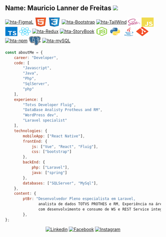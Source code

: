 <h2>Name: Mauricio Lanner de Freitas <img src="https://media.giphy.com/media/12oufCB0MyZ1Go/giphy.gif" width="50"></h2>

<a target="_blank" rel="noopener noreferrer nofollow"
    href="https://camo.githubusercontent.com/cdd289ae72f33665800bc6a63936d5afa0454214d520945780894151112a055f/68747470733a2f2f63646e2e6a7364656c6976722e6e65742f67682f64657669636f6e732f64657669636f6e2f69636f6e732f6669676d612f6669676d612d6f726967696e616c2e737667"><img
        align="center" alt="hta-FigmaL" height="30" width="40"
        src="https://camo.githubusercontent.com/cdd289ae72f33665800bc6a63936d5afa0454214d520945780894151112a055f/68747470733a2f2f63646e2e6a7364656c6976722e6e65742f67682f64657669636f6e732f64657669636f6e2f69636f6e732f6669676d612f6669676d612d6f726967696e616c2e737667"
        data-canonical-src="https://cdn.jsdelivr.net/gh/devicons/devicon/icons/figma/figma-original.svg"
        style="max-width: 100%;"></a>
<a target="_blank" rel="noopener noreferrer nofollow"
    href="https://raw.githubusercontent.com/devicons/devicon/master/icons/html5/html5-original.svg"><img align="center"
        alt="hta-HTML" height="30" width="40"
        src="https://raw.githubusercontent.com/devicons/devicon/master/icons/html5/html5-original.svg"
        style="max-width: 100%;"></a>
<a target="_blank" rel="noopener noreferrer nofollow"
    href="https://raw.githubusercontent.com/devicons/devicon/master/icons/css3/css3-original.svg"><img align="center"
        alt="hta-CSS" height="30" width="40"
        src="https://raw.githubusercontent.com/devicons/devicon/master/icons/css3/css3-original.svg"
        style="max-width: 100%;"></a>
<a target="_blank" rel="noopener noreferrer nofollow"
    href="https://camo.githubusercontent.com/c76217244e1b3700a87058abf858e20a313b06dfadd972121d0d42de5bd20fa5/68747470733a2f2f63646e2e6a7364656c6976722e6e65742f67682f64657669636f6e732f64657669636f6e2f69636f6e732f626f6f7473747261702f626f6f7473747261702d6f726967696e616c2e737667"><img
        align="center" alt="hta-Bootstrap" height="30" width="40"
        src="https://camo.githubusercontent.com/c76217244e1b3700a87058abf858e20a313b06dfadd972121d0d42de5bd20fa5/68747470733a2f2f63646e2e6a7364656c6976722e6e65742f67682f64657669636f6e732f64657669636f6e2f69636f6e732f626f6f7473747261702f626f6f7473747261702d6f726967696e616c2e737667"
        data-canonical-src="https://cdn.jsdelivr.net/gh/devicons/devicon/icons/bootstrap/bootstrap-original.svg"
        style="max-width: 100%;"></a>
<a target="_blank" rel="noopener noreferrer nofollow"
    href="https://camo.githubusercontent.com/bdedcbc949feefecc3ff98f7e655ee8151b522e2f32196c648620f5366d909d5/68747470733a2f2f63646e2e6a7364656c6976722e6e65742f67682f64657669636f6e732f64657669636f6e2f69636f6e732f7461696c77696e646373732f7461696c77696e646373732d706c61696e2e737667"><img
        align="center" alt="hta-TailWind" height="30" width="40"
        src="https://camo.githubusercontent.com/bdedcbc949feefecc3ff98f7e655ee8151b522e2f32196c648620f5366d909d5/68747470733a2f2f63646e2e6a7364656c6976722e6e65742f67682f64657669636f6e732f64657669636f6e2f69636f6e732f7461696c77696e646373732f7461696c77696e646373732d706c61696e2e737667"
        data-canonical-src="https://cdn.jsdelivr.net/gh/devicons/devicon/icons/tailwindcss/tailwindcss-plain.svg"
        style="max-width: 100%;"></a>
<a target="_blank" rel="noopener noreferrer nofollow"
    href="https://raw.githubusercontent.com/devicons/devicon/master/icons/sass/sass-original.svg"><img align="center"
        alt="hta-SASS" height="30" width="40"
        src="https://raw.githubusercontent.com/devicons/devicon/master/icons/sass/sass-original.svg"
        style="max-width: 100%;"></a>
<a target="_blank" rel="noopener noreferrer nofollow"
    href="https://raw.githubusercontent.com/devicons/devicon/master/icons/javascript/javascript-plain.svg"><img
        align="center" alt="hta-Js" height="30" width="40"
        src="https://raw.githubusercontent.com/devicons/devicon/master/icons/javascript/javascript-plain.svg"
        style="max-width: 100%;"></a>
<a target="_blank" rel="noopener noreferrer nofollow"
    href="https://raw.githubusercontent.com/devicons/devicon/master/icons/typescript/typescript-original.svg"><img
        align="center" alt="hta-TypeScript" height="30" width="40"
        src="https://raw.githubusercontent.com/devicons/devicon/master/icons/typescript/typescript-original.svg"
        style="max-width: 100%;"></a>
<a target="_blank" rel="noopener noreferrer nofollow"
    href="https://raw.githubusercontent.com/devicons/devicon/master/icons/react/react-original.svg"><img align="center"
        alt="hta-React" height="30" width="40"
        src="https://raw.githubusercontent.com/devicons/devicon/master/icons/react/react-original.svg"
        style="max-width: 100%;"></a>
<a target="_blank" rel="noopener noreferrer nofollow"
    href="https://camo.githubusercontent.com/2b6b50702c658cdfcf440cef1eb88c7e0e5a16ce0eb6ab8bc933da7697c12213/68747470733a2f2f63646e2e6a7364656c6976722e6e65742f67682f64657669636f6e732f64657669636f6e2f69636f6e732f72656475782f72656475782d6f726967696e616c2e737667"><img
        align="center" alt="hta-Redux" height="30" width="40"
        src="https://camo.githubusercontent.com/2b6b50702c658cdfcf440cef1eb88c7e0e5a16ce0eb6ab8bc933da7697c12213/68747470733a2f2f63646e2e6a7364656c6976722e6e65742f67682f64657669636f6e732f64657669636f6e2f69636f6e732f72656475782f72656475782d6f726967696e616c2e737667"
        data-canonical-src="https://cdn.jsdelivr.net/gh/devicons/devicon/icons/redux/redux-original.svg"
        style="max-width: 100%;"></a>
<a target="_blank" rel="noopener noreferrer nofollow"
    href="https://camo.githubusercontent.com/c1a8591f912105c596cd59d720e68a12cba750e256bff65f391618ee730210ef/68747470733a2f2f63646e2e6a7364656c6976722e6e65742f67682f64657669636f6e732f64657669636f6e2f69636f6e732f73746f7279626f6f6b2f73746f7279626f6f6b2d6f726967696e616c2e737667"><img
        align="center" alt="hta-StoryBook" height="30" width="40"
        src="https://camo.githubusercontent.com/c1a8591f912105c596cd59d720e68a12cba750e256bff65f391618ee730210ef/68747470733a2f2f63646e2e6a7364656c6976722e6e65742f67682f64657669636f6e732f64657669636f6e2f69636f6e732f73746f7279626f6f6b2f73746f7279626f6f6b2d6f726967696e616c2e737667"
        data-canonical-src="https://cdn.jsdelivr.net/gh/devicons/devicon/icons/storybook/storybook-original.svg"
        style="max-width: 100%;"></a>
<a target="_blank" rel="noopener noreferrer nofollow"
    href="https://raw.githubusercontent.com/devicons/devicon/master/icons/nodejs/nodejs-original.svg"><img
        align="center" alt="hta-NodeJS" height="30" width="40"
        src="https://raw.githubusercontent.com/devicons/devicon/master/icons/nodejs/nodejs-original.svg"
        style="max-width: 100%;"></a>
<a target="_blank" rel="noopener noreferrer nofollow"
    href="https://raw.githubusercontent.com/devicons/devicon/master/icons/python/python-original.svg"><img
        align="center" alt="hta-Python" height="30" width="40"
        src="https://raw.githubusercontent.com/devicons/devicon/master/icons/python/python-original.svg"
        style="max-width: 100%;"></a>
<a target="_blank" rel="noopener noreferrer nofollow"
    href="https://raw.githubusercontent.com/devicons/devicon/master/icons/java/java-original.svg"><img align="center"
        alt="hta-Java" height="30" width="40"
        src="https://raw.githubusercontent.com/devicons/devicon/master/icons/java/java-original.svg"
        style="max-width: 100%;"></a>
<a target="_blank" rel="noopener noreferrer nofollow"
    href="https://raw.githubusercontent.com/devicons/devicon/master/icons/git/git-original.svg"><img align="center"
        alt="hta-Git" height="30" width="40"
        src="https://raw.githubusercontent.com/devicons/devicon/master/icons/git/git-original.svg"
        style="max-width: 100%;"></a>
<a target="_blank" rel="noopener noreferrer nofollow"
    href="https://camo.githubusercontent.com/adb5a4ad9ef6595b2588c371f02296da3cb3533f4a7387a19f0818501e75f2ea/68747470733a2f2f63646e2e6a7364656c6976722e6e65742f67682f64657669636f6e732f64657669636f6e2f69636f6e732f6e706d2f6e706d2d6f726967696e616c2d776f72646d61726b2e737667"><img
        align="center" alt="hta-npm" height="30" width="40"
        src="https://camo.githubusercontent.com/adb5a4ad9ef6595b2588c371f02296da3cb3533f4a7387a19f0818501e75f2ea/68747470733a2f2f63646e2e6a7364656c6976722e6e65742f67682f64657669636f6e732f64657669636f6e2f69636f6e732f6e706d2f6e706d2d6f726967696e616c2d776f72646d61726b2e737667"
        data-canonical-src="https://cdn.jsdelivr.net/gh/devicons/devicon/icons/npm/npm-original-wordmark.svg"
        style="max-width: 100%;"></a>
<a target="_blank" rel="noopener noreferrer nofollow"
    href="https://raw.githubusercontent.com/devicons/devicon/master/icons/postgresql/postgresql-original.svg"><img
        align="center" alt="hta-PostgreSQL" height="30" width="40"
        src="https://raw.githubusercontent.com/devicons/devicon/master/icons/postgresql/postgresql-original.svg"
        style="max-width: 100%;"></a>
<a target="_blank" rel="noopener noreferrer nofollow"
    href="https://camo.githubusercontent.com/2582ec2237a3a1fbd34e9b57332b72be27a7facb32abe7c2335e5f86e5f457a8/68747470733a2f2f63646e2e6a7364656c6976722e6e65742f67682f64657669636f6e732f64657669636f6e2f69636f6e732f6d7973716c2f6d7973716c2d6f726967696e616c2e737667"><img
        align="center" alt="hta-mySQL" height="30" width="40"
        src="https://camo.githubusercontent.com/2582ec2237a3a1fbd34e9b57332b72be27a7facb32abe7c2335e5f86e5f457a8/68747470733a2f2f63646e2e6a7364656c6976722e6e65742f67682f64657669636f6e732f64657669636f6e2f69636f6e732f6d7973716c2f6d7973716c2d6f726967696e616c2e737667"
        data-canonical-src="https://cdn.jsdelivr.net/gh/devicons/devicon/icons/mysql/mysql-original.svg"
        style="max-width: 100%;"></a>


```javascript
const aboutMe = {
    career: "Developer",
    code: [
        "Javascript",
        "Java",
        "Php",
        "SqlServer",
        "php"
    ],
    experience: [
        "Totvs Developer Fluig",
        "DataBase Analisty Protheus and RM",
        "WordPress dev",
        "Laravel specialist"
    ],
    technologies: {
        mobileApp: ["React Native"],
        frontEnd: {
            js: ["Vue", "React", "Fluig"],
            css: ["bootstrap"]
        },
        backEnd: {
            php: ["Laravel"],
            java: ["spring"]
        },
        databases: ["SQLServer", "MySql"],
    },
    content: {
        ptBr: "Desenvolvedor Pleno especialista em Laravel, 
               analista de dados TOTVS PROTHES e RM, Experiência na área Indistrial
               com desenvolvimento e consumo de WS e REST Service integrado com Protheus"
        },
};
```

<p align="center" dir="auto">
    <a href="https://www.linkedin.com/in/mauricio-lanner-a678494b/" rel="nofollow"><img alt="Linkedin"
            title="Mauricio Lanner Linkedin"
            src="https://camo.githubusercontent.com/a80d00f23720d0bc9f55481cfcd77ab79e141606829cf16ec43f8cacc7741e46/68747470733a2f2f696d672e736869656c64732e696f2f62616467652f4c696e6b6564496e2d3030373742353f7374796c653d666f722d7468652d6261646765266c6f676f3d6c696e6b6564696e266c6f676f436f6c6f723d7768697465"
            data-canonical-src="https://img.shields.io/badge/LinkedIn-0077B5?style=for-the-badge&amp;logo=linkedin&amp;logoColor=white"
            style="max-width: 100%;"></a>
    <a href="https://www.facebook.com/mauriciolanner" rel="nofollow"><img alt="Facebook" title="Mauricio Lanner FB"
            src="https://camo.githubusercontent.com/2d1ffa69dd491ebeca01b2098cf8233dd09950ff5895abccd5b455ca442abc59/68747470733a2f2f696d672e736869656c64732e696f2f62616467652f46616365626f6f6b2d3138373746323f7374796c653d666f722d7468652d6261646765266c6f676f3d66616365626f6f6b266c6f676f436f6c6f723d7768697465"
            data-canonical-src="https://img.shields.io/badge/Facebook-1877F2?style=for-the-badge&amp;logo=facebook&amp;logoColor=white"
            style="max-width: 100%;"></a>
    <a href="https://instagram.com/mauriciolanner" rel="nofollow"><img alt="Instagram"
            title="Mauricio Lanner Instagram"
            src="https://camo.githubusercontent.com/b3d4671768bd0f9b6c8f410a25a96e0c5a4d135208d8910461e986f97e7985ab/68747470733a2f2f696d672e736869656c64732e696f2f62616467652f496e7374616772616d2d4534343035463f7374796c653d666f722d7468652d6261646765266c6f676f3d696e7374616772616d266c6f676f436f6c6f723d7768697465"
            data-canonical-src="https://img.shields.io/badge/Instagram-E4405F?style=for-the-badge&amp;logo=instagram&amp;logoColor=white"
            style="max-width: 100%;"></a>
    
</p>
